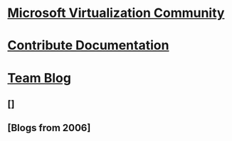 # [Microsoft Virtualization Community](index.md)
# [Contribute Documentation](contribute-to-docs.md)
# [Team Blog]()
## []
## [Blogs from 2006]